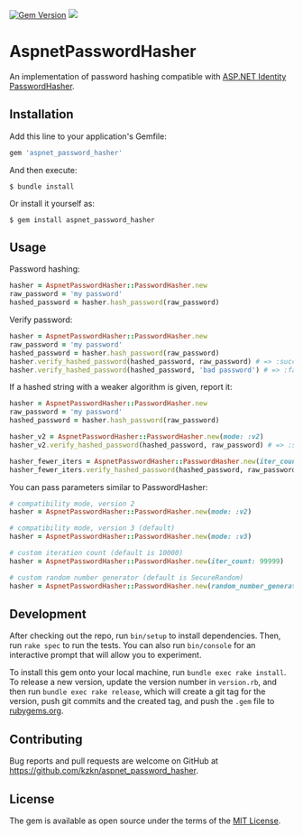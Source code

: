 [![Gem Version](https://badge.fury.io/rb/aspnet_password_hasher.svg)](https://badge.fury.io/rb/aspnet_password_hasher)
![](https://github.com/kzkn/aspnet_password_hasher/workflows/CI/badge.svg)

# AspnetPasswordHasher

An implementation of password hashing compatible with [ASP.NET Identity PasswordHasher](https://github.com/dotnet/aspnetcore/blob/main/src/Identity/Extensions.Core/src/PasswordHasher.cs).

## Installation

Add this line to your application's Gemfile:

```ruby
gem 'aspnet_password_hasher'
```

And then execute:

    $ bundle install

Or install it yourself as:

    $ gem install aspnet_password_hasher

## Usage

Password hashing:

```ruby
hasher = AspnetPasswordHasher::PasswordHasher.new
raw_password = 'my password'
hashed_password = hasher.hash_password(raw_password)
```

Verify password:

```ruby
hasher = AspnetPasswordHasher::PasswordHasher.new
raw_password = 'my password'
hashed_password = hasher.hash_password(raw_password)
hasher.verify_hashed_password(hashed_password, raw_password) # => :success
hasher.verify_hashed_password(hashed_password, 'bad password') # => :failed
```

If a hashed string with a weaker algorithm is given, report it:
```ruby
hasher = AspnetPasswordHasher::PasswordHasher.new
raw_password = 'my password'
hashed_password = hasher.hash_password(raw_password)

hasher_v2 = AspnetPasswordHasher::PasswordHasher.new(mode: :v2)
hasher_v2.verify_hashed_password(hashed_password, raw_password) # => :success_rehash_needed

hasher_fewer_iters = AspnetPasswordHasher::PasswordHasher.new(iter_count: 100)
hasher_fewer_iters.verify_hashed_password(hashed_password, raw_password) # => :success_rehash_needed
```

You can pass parameters similar to PasswordHasher:

```ruby
# compatibility mode, version 2
hasher = AspnetPasswordHasher::PasswordHasher.new(mode: :v2)

# compatibility mode, version 3 (default)
hasher = AspnetPasswordHasher::PasswordHasher.new(mode: :v3)

# custom iteration count (default is 10000)
hasher = AspnetPasswordHasher::PasswordHasher.new(iter_count: 99999)

# custom random number generator (default is SecureRandom)
hasher = AspnetPasswordHasher::PasswordHasher.new(random_number_generator: Random.new)
```

## Development

After checking out the repo, run `bin/setup` to install dependencies. Then, run `rake spec` to run the tests. You can also run `bin/console` for an interactive prompt that will allow you to experiment.

To install this gem onto your local machine, run `bundle exec rake install`. To release a new version, update the version number in `version.rb`, and then run `bundle exec rake release`, which will create a git tag for the version, push git commits and the created tag, and push the `.gem` file to [rubygems.org](https://rubygems.org).

## Contributing

Bug reports and pull requests are welcome on GitHub at https://github.com/kzkn/aspnet_password_hasher.

## License

The gem is available as open source under the terms of the [MIT License](https://opensource.org/licenses/MIT).
